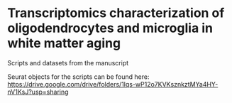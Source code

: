 # Transcriptomics characterization of oligodendrocytes and microglia in white matter aging
Scripts and datasets from the manuscript

Seurat objects for the scripts can be found here: https://drive.google.com/drive/folders/1lqs-wP12o7KVKsznkztMYa4HY-nV1KsJ?usp=sharing
